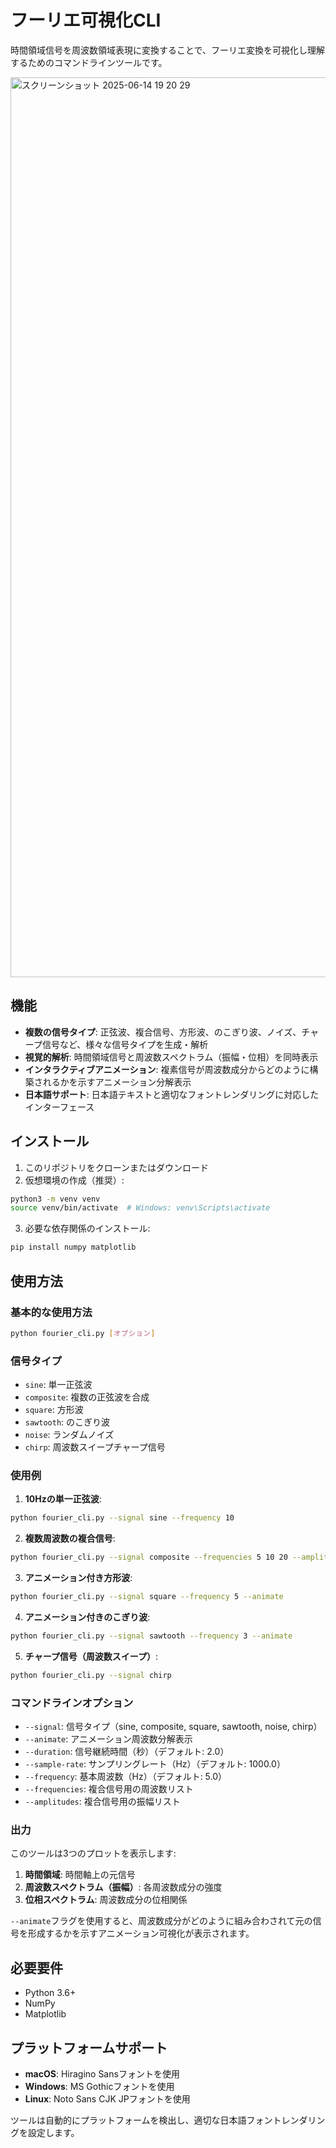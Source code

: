 # フーリエ可視化CLI

時間領域信号を周波数領域表現に変換することで、フーリエ変換を可視化し理解するためのコマンドラインツールです。

<img width="1440" alt="スクリーンショット 2025-06-14 19 20 29" src="https://github.com/user-attachments/assets/adc82824-a909-407d-ae5e-b44f720cf4fb" />

## 機能

- **複数の信号タイプ**: 正弦波、複合信号、方形波、のこぎり波、ノイズ、チャープ信号など、様々な信号タイプを生成・解析
- **視覚的解析**: 時間領域信号と周波数スペクトラム（振幅・位相）を同時表示
- **インタラクティブアニメーション**: 複素信号が周波数成分からどのように構築されるかを示すアニメーション分解表示
- **日本語サポート**: 日本語テキストと適切なフォントレンダリングに対応したインターフェース

## インストール

1. このリポジトリをクローンまたはダウンロード
2. 仮想環境の作成（推奨）:
```bash
python3 -m venv venv
source venv/bin/activate  # Windows: venv\Scripts\activate
```
3. 必要な依存関係のインストール:
```bash
pip install numpy matplotlib
```

## 使用方法

### 基本的な使用方法

```bash
python fourier_cli.py [オプション]
```

### 信号タイプ

- `sine`: 単一正弦波
- `composite`: 複数の正弦波を合成
- `square`: 方形波
- `sawtooth`: のこぎり波
- `noise`: ランダムノイズ
- `chirp`: 周波数スイープチャープ信号

### 使用例

1. **10Hzの単一正弦波**:
```bash
python fourier_cli.py --signal sine --frequency 10
```

2. **複数周波数の複合信号**:
```bash
python fourier_cli.py --signal composite --frequencies 5 10 20 --amplitudes 1 0.7 0.3
```

3. **アニメーション付き方形波**:
```bash
python fourier_cli.py --signal square --frequency 5 --animate
```

4. **アニメーション付きのこぎり波**:
```bash
python fourier_cli.py --signal sawtooth --frequency 3 --animate
```

5. **チャープ信号（周波数スイープ）**:
```bash
python fourier_cli.py --signal chirp
```

### コマンドラインオプション

- `--signal`: 信号タイプ（sine, composite, square, sawtooth, noise, chirp）
- `--animate`: アニメーション周波数分解表示
- `--duration`: 信号継続時間（秒）（デフォルト: 2.0）
- `--sample-rate`: サンプリングレート（Hz）（デフォルト: 1000.0）
- `--frequency`: 基本周波数（Hz）（デフォルト: 5.0）
- `--frequencies`: 複合信号用の周波数リスト
- `--amplitudes`: 複合信号用の振幅リスト

### 出力

このツールは3つのプロットを表示します:
1. **時間領域**: 時間軸上の元信号
2. **周波数スペクトラム（振幅）**: 各周波数成分の強度
3. **位相スペクトラム**: 周波数成分の位相関係

`--animate`フラグを使用すると、周波数成分がどのように組み合わされて元の信号を形成するかを示すアニメーション可視化が表示されます。

## 必要要件

- Python 3.6+
- NumPy
- Matplotlib

## プラットフォームサポート

- **macOS**: Hiragino Sansフォントを使用
- **Windows**: MS Gothicフォントを使用
- **Linux**: Noto Sans CJK JPフォントを使用

ツールは自動的にプラットフォームを検出し、適切な日本語フォントレンダリングを設定します。
